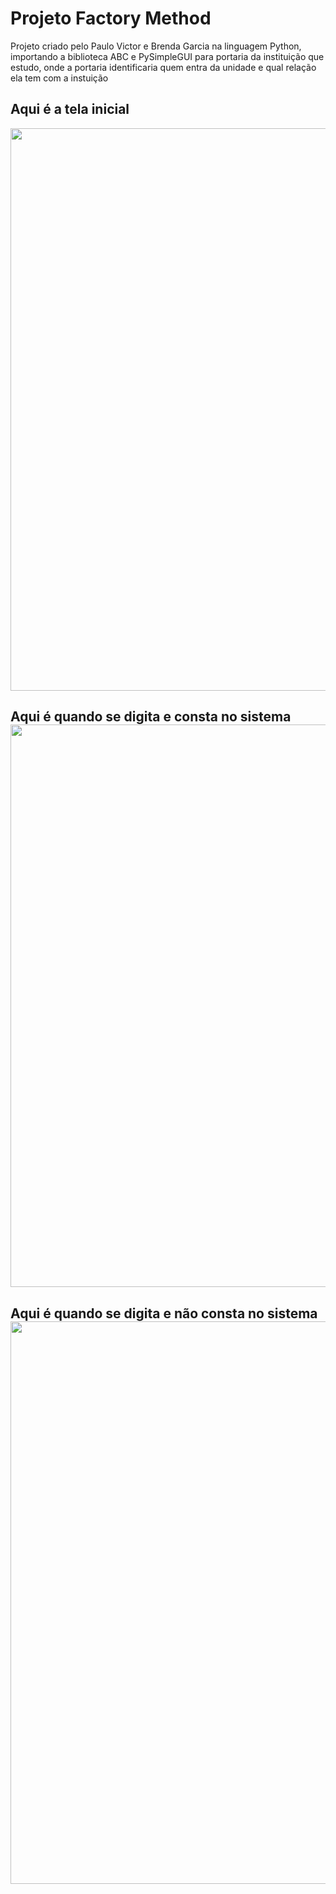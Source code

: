 # Projeto Factory Method
Projeto criado pelo Paulo Victor e Brenda Garcia na linguagem Python, importando a biblioteca ABC e PySimpleGUI para portaria da instituição que estudo, onde a portaria identificaria quem entra da unidade e qual relação ela tem com a instuição

<h2> Aqui é a tela inicial  </h2>
<div align="center">
<img src="https://user-images.githubusercontent.com/120539943/223277570-896f6f79-375f-45ca-ab0d-b1654d6ae12f.png" width="900px"/>
</div>
<h2> Aqui é quando se digita e consta no sistema 
<div align="center">
<img src="https://user-images.githubusercontent.com/120539943/223277803-ada4aa4a-78fb-4bed-b9a3-39a03b6b463b.png" width="900px"/>
</div>
<h2> Aqui é quando se digita e não consta no sistema 
<div align="center">
<img src="https://user-images.githubusercontent.com/120539943/223277912-97e7e491-19d8-4999-a298-2c048f857571.png" width="900px"/>
</div>
